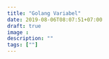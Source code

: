 ```yaml
---
title: "Golang Variabel"
date: 2019-08-06T08:07:51+07:00
draft: true
image :
description: ""
tags: [""]
---
```


